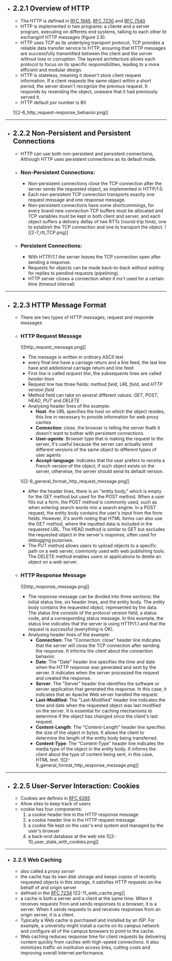- ## 2.2.1 Overview of HTTP
	- The HTTP is defined in [RFC 1945](https://datatracker.ietf.org/doc/html/rfc1945), [RFC 7230](https://datatracker.ietf.org/doc/html/rfc7230) and [RFC 7540](https://datatracker.ietf.org/doc/html/rfc7540) 
	- HTTP is implemented in two programs: a cliente and a server program, executing on differets end systems, talking to each other bt exchanginf HTTP messages (figure 2.6).
	- HTTP uses TCP as its underlying transport protocol, TCP provides a reliable data transfer service to HTTP, ensuring that HTTP messages are successfully transmitted between the client and the server without loss or corruption. The layered architecture allows each protocol to focus on its specific responsibilities, leading to a more efficient and modular design.
	- HTTP is stateless, meaning it doesn't store client request information. If a client requests the same object within a short period, the server doesn't recognize the previous request. It responds by resending the object, unaware that it had previously served it.
	- HTTP default por number is 80
	
	![[2-6_http_request-response_behavior.png]]

---
- ## 2.2.2 Non-Persistent and Persistent Connections
	- HTTP can use both non-persistent and persistent connections, Although HTTP uses persistent connections as its default mode.
	- ### Non-Persistent Connections: 
		- Non-persistent connections close the TCP connection after the server sends the requested object, as implemented in HTTP/1.0.
		- Each non-persistent TCP connection transports exactly one request message and one response message.
		- Non-persistent connections have some shortcommings, for every brand new connection TCP buffers must be allocated and TCP variables must be kept in both client and server, and each object suffers a delivery dellay of two RTTs (round-trip time), one to establish the TCP connection and one to transport the object.
		![[2-7_rtt_TCP.png]]
	- ### Persistent Connections:
		- With HTTP/1.1 the server leaves the TCP connection open after sending a response.
		- Requests for objects can be made back-to-back without waiting for replies to pendind requests (pipelining).
		- HTTP server closes a connection when it ins't used for a certain time (timeout interval)

---
- ## 2.2.3 HTTP Message Format
	- There are two types of HTTP messages, request and responde messages
	
	- ### HTTP Request Message
		![[http_request_message.png]]
		- The message is written in ordinary ASCII text
		- every final line have a carriage return and a line feed, the last line have and addiotional carriage return and line feed
		- First line is called *request line*, the subsequents lines are called *header lines*
		- Request line has three fields: *method field*, *URL field*, and *HTTP version field*
		- Method field can take on several different values: *GET*, *POST*, *HEAD*, *PUT* and *DELETE*
		- Analysing header lines of the example:
			- **Host**: the URL specifies the host on which the object resides, this line in necessary to provide information for web proxy caches
			- **Connection**: *close*, the browser is telling the server thath it doesn't want to bother with persistent connections
			- **User-agente**: Browser type that is making the request to the server, it's useful because the server can actually send different versions of the same object to different types of user agents
			- **Accept-language**: Indicates that the user prefers to receita a French version of the object, if such object exists on the server, otherwise, the server should send its default version.

		![[2-8_general_format_http_request_message.png]]

		- After the header lines, there is an "entity body," which is empty for the GET method but used for the POST method. When a user fills out a form, the POST method is commonly used, such as when entering search words into a search engine. In a POST request, the entity body contains the user's input from the form fields. However, it's worth noting that HTML forms can also use the GET method, where the inputted data is included in the requested URL. The HEAD method is similar to GET but excludes the requested object in the server's response, often used for debugging purposes. 
		- The PUT method allows users to upload objects to a specific path on a web server, commonly used with web publishing tools. The DELETE method enables users or applications to delete an object on a web server.
  
	- ### HTTP Response Message
		![[http_response_message.png]]
		- The response message can be divided into three sections: the initial status line, six header lines, and the entity body. The entity body contains the requested object, represented by the data. The status line consists of the protocol version field, a status code, and a corresponding status message. In this example, the status line indicates that the server is using HTTP/1.1 and that the request is successful (everything is OK).
		- Analysing header lines of the example:
			- **Connection:** The "Connection: close" header line indicates that the server will close the TCP connection after sending the response. It informs the client about the connection behavior.
			- **Date**: The "Date" header line specifies the time and date when the HTTP response was generated and sent by the server. It indicates when the server processed the request and created the response.
			- **Server**: The "Server" header line identifies the software or server application that generated the response. In this case, it indicates that an Apache Web server handled the request.
			- **Last-Modified**: The "Last-Modified" header line indicates the time and date when the requested object was last modified on the server. It is essential for caching mechanisms to determine if the object has changed since the client's last request.
			- **Content-Length**: The "Content-Length" header line specifies the size of the object in bytes. It allows the client to determine the length of the entity body being transferred.
			- **Content-Type**: The "Content-Type" header line indicates the media type of the object in the entity body. It informs the client about the type of content being sent, in this case, HTML text.
		 ![[2-9_general_format_http_response_message.png]]
--- 

- ## 2.2.5 User-Server Interaction: Cookies
	- Cookies are defines in [RFC 6265](https://datatracker.ietf.org/doc/html/rfc6265)
	- Allow sites to keep track of users
	- cookie has four components:
		1. a cookie header line in the HTTP response message
		2. a cookie header line in the HTTP request message
		3. a cookie file kept on the user's end system and managed by the user's browser
		4. a back-end database at the web site
	 ![[2-10_user_state_with_cookies.png]]
--- 

- ### 2.2.5 Web Caching
	- also called a *proxy server*
	- the cache has its own disk storage and keeps copies of recently requested objects in this storage, it satisfies HTTP requests on the behalf of and origin server
	- defined in the [RFC 7234](https://www.rfc-editor.org/rfc/rfc7234)
	 ![[2-11_web_cache.png]]
	- a cache is both a server and a client at the same time. When it receives requests from and sends responses to a browser, it is a server. When it sends requests to and receives responses from an origin server, it is a client.
	- Typically a Web cache is purchased and installed by an ISP. For example, a university might install a cache on its campus network and configure all of the campus browsers to point to the cache.
	- Web caching reduces response time for client requests by delivering content quickly from caches with high-speed connections. It also minimizes traffic on institution access links, cutting costs and improving overall Internet performance.
 
	
 